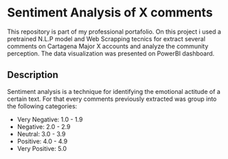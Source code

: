 # Sentiment Analysis of X comments 
This repository is part of my professional portafolio. On this project i used a pretrained N.L.P model and Web Scrapping tecnics for extract several comments on Cartagena Major X accounts and analyze the community perception. The data visualization was presented on PowerBI dashboard. 

## Description
Sentiment analysis is a technique for identifying the emotional actitude of a certain text. For that every comments previously extracted was group into the following categories:

* Very Negative: 1.0 - 1.9
* Negative: 2.0 - 2.9
* Neutral: 3.0 - 3.9
* Positive: 4.0 - 4.9
* Very Positive: 5.0
